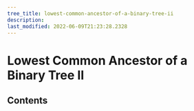 ```yaml
---
tree_title: lowest-common-ancestor-of-a-binary-tree-ii
description: 
last_modified: 2022-06-09T21:23:28.2328
---
```


# Lowest Common Ancestor of a Binary Tree II

## Contents
